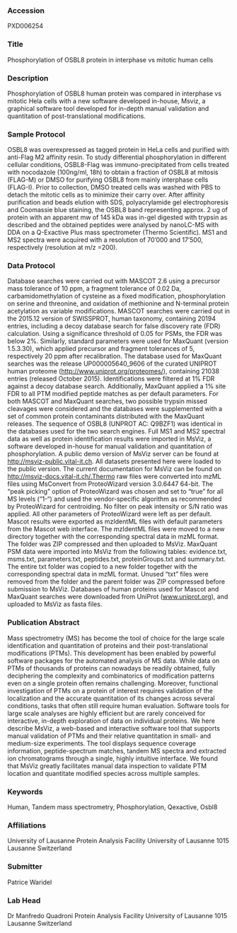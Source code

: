 ### Accession
PXD006254

### Title
Phosphorylation of OSBL8 protein in interphase vs mitotic human cells

### Description
Phosphorylation of OSBL8 human protein was compared in interphase vs mitotic Hela cells with a new software developed in-house, Msviz, a graphical software tool developed for in-depth manual validation and quantitation of post-translational modifications.

### Sample Protocol
OSBL8 was overexpressed as tagged protein in HeLa cells and purified with anti-Flag M2 affinity resin. To study differential phosphorylation in different cellular conditions, OSBL8-Flag was immuno-precipitated from cells treated with nocodazole  (100ng/ml, 18h) to obtain a fraction of OSBL8 at mitosis (FLAG-M) or DMSO for purifying OSBL8 from mainly interphase cells (FLAG-I). Prior to collection, DMSO treated cells was washed with PBS to detach the mitotic cells as to minimize their carry over. After affinity purification and beads elution with SDS, polyacrylamide gel electrophoresis and Coomassie blue staining, the OSBL8 band representing approx. 2 ug of protein with an apparent mw of 145 kDa was in-gel digested with trypsin as described and the obtained peptides were analysed by nanoLC-MS with DDA on a Q-Exactive Plus mass spectrometer (Thermo Scientific). MS1 and MS2 spectra were acquired with a resolution of 70’000 and 17’500, respectively (resolution at m/z =200).

### Data Protocol
Database searches were carried out with MASCOT 2.6 using a precursor mass tolerance of 10 ppm, a fragment tolerance of 0.02 Da, carbamidomethylation of cysteine as a fixed modification, phosphorylation on serine and threonine, and oxidation of methionine and N-terminal protein acetylation as variable modifications. MASCOT searches were carried out in the 2015.12 version of SWISSPROT, human taxonomy, containing 20194 entries, including a decoy database search for false discovery rate (FDR) calculation. Using a significance threshold of 0.05 for PSMs, the FDR was below 2%. Similarly, standard parameters were used for MaxQuant (version 1.5.3.30), which applied precursor and fragment tolerances of 5, respectively 20 ppm after recalibration. The database used for MaxQuant searches was the release UP000005640_9606 of the curated UNIPROT human proteome (http://www.uniprot.org/proteomes/), containing 21038 entries (released October 2015). Identifications were filtered at 1% FDR against a decoy database search. Additionally, MaxQuant applied a 1% site FDR to all PTM modified peptide matches as per default parameters. For both MASCOT and MaxQuant searches, two possible trypsin missed cleavages were considered and the databases were supplemented with a set of common protein contaminants distributed with the MaxQuant releases. The sequence of OSBL8 (UNPROT AC: Q9BZF1) was identical in the databases used for the two search engines.     Full MS1 and MS2 spectral data as well as protein identification results were imported in MsViz, a software developed in-house for manual validation and quantitation of phosphorylation. A public demo version of MsViz server can be found at http://msviz-public.vital-it.ch. All datasets presented here were loaded to the public version. The current documentation for MsViz can be found on http://msviz-docs.vital-it.ch/.Thermo raw files were converted into mzML files using MsConvert from ProteoWizard version 3.0.6447 64-bit. The “peak picking” option of ProteoWizard was chosen and set to “true” for all MS levels (“1-“) and used the vendor-specific algorithm as recommended by ProteoWizard for centroiding. No filter on peak intensity or S/N ratio was applied. All other parameters of ProteoWizard were left as per default. Mascot results were exported as mzIdentML files with default parameters from the Mascot web interface. The mzIdentML files were moved to a new directory together with the corresponding spectral data in mzML format. The folder was ZIP compressed and then uploaded to MsViz. MaxQuant PSM data were imported into MsViz from the following tables: evidence.txt, msms.txt, parameters.txt, peptides.txt, proteinGroups.txt and summary.txt. The entire txt folder was copied to a new folder together with the corresponding spectral data in mzML format. Unused “txt” files were removed from the folder and the parent folder was ZIP compressed before submission to MsViz. Databases of human proteins used for Mascot and MaxQuant searches were downloaded from UniProt (www.uniprot.org), and uploaded to MsViz as fasta files.

### Publication Abstract
Mass spectrometry (MS) has become the tool of choice for the large scale identification and quantitation of proteins and their post-translational modifications (PTMs). This development has been enabled by powerful software packages for the automated analysis of MS data. While data on PTMs of thousands of proteins can nowadays be readily obtained, fully deciphering the complexity and combinatorics of modification patterns even on a single protein often remains challenging. Moreover, functional investigation of PTMs on a protein of interest requires validation of the localization and the accurate quantitation of its changes across several conditions, tasks that often still require human evaluation. Software tools for large scale analyses are highly efficient but are rarely conceived for interactive, in-depth exploration of data on individual proteins. We here describe MsViz, a web-based and interactive software tool that supports manual validation of PTMs and their relative quantitation in small- and medium-size experiments. The tool displays sequence coverage information, peptide-spectrum matches, tandem MS spectra and extracted ion chromatograms through a single, highly intuitive interface. We found that MsViz greatly facilitates manual data inspection to validate PTM location and quantitate modified species across multiple samples.

### Keywords
Human, Tandem mass spectrometry, Phosphorylation, Qexactive, Osbl8

### Affiliations
University of Lausanne
Protein Analysis Facility University of Lausanne 1015 Lausanne Switzerland

### Submitter
Patrice Waridel

### Lab Head
Dr Manfredo Quadroni
Protein Analysis Facility University of Lausanne 1015 Lausanne Switzerland


